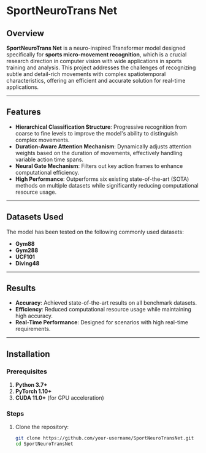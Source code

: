 # SportNeuroTrans Net

## Overview

**SportNeuroTrans Net** is a neuro-inspired Transformer model designed specifically for **sports micro-movement recognition**, which is a crucial research direction in computer vision with wide applications in sports training and analysis. This project addresses the challenges of recognizing subtle and detail-rich movements with complex spatiotemporal characteristics, offering an efficient and accurate solution for real-time applications.

---

## Features

- **Hierarchical Classification Structure**: Progressive recognition from coarse to fine levels to improve the model's ability to distinguish complex movements.
- **Duration-Aware Attention Mechanism**: Dynamically adjusts attention weights based on the duration of movements, effectively handling variable action time spans.
- **Neural Gate Mechanism**: Filters out key action frames to enhance computational efficiency.
- **High Performance**: Outperforms six existing state-of-the-art (SOTA) methods on multiple datasets while significantly reducing computational resource usage.

---

## Datasets Used

The model has been tested on the following commonly used datasets:

- **Gym88**
- **Gym288**
- **UCF101**
- **Diving48**

---

## Results

- **Accuracy**: Achieved state-of-the-art results on all benchmark datasets.
- **Efficiency**: Reduced computational resource usage while maintaining high accuracy.
- **Real-Time Performance**: Designed for scenarios with high real-time requirements.

---

## Installation

### Prerequisites

1. **Python 3.7+**
2. **PyTorch 1.10+**
3. **CUDA 11.0+** (for GPU acceleration)

### Steps

1. Clone the repository:
   ```bash
   git clone https://github.com/your-username/SportNeuroTransNet.git
   cd SportNeuroTransNet
